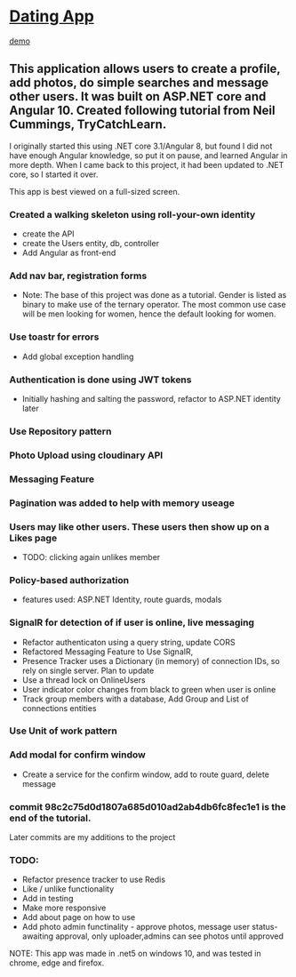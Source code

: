 # [Dating App](https://datingapplaurie.herokuapp.com/)
[demo](https://datingapplaurie.herokuapp.com/)
## This application allows users to create a profile, add photos, do simple searches and message other users. It was built on ASP.NET core and Angular 10. Created following tutorial from Neil Cummings, TryCatchLearn.  
I originally started this using .NET core 3.1/Angular 8, but found I did not have enough Angular knowledge, so put it on pause, and learned Angular in more depth. When I came back to this project, it had been updated to .NET core, so I started it over. 

This app is best viewed on a full-sized screen.

### Created a walking skeleton using roll-your-own identity
* create the API
* create the Users entity, db, controller
* Add Angular as front-end

### Add nav bar, registration forms
* Note: The base of this project was done as a tutorial. Gender is listed as binary to make use of the ternary  operator. The most common use case will be men looking for women, hence the default looking for women.

### Use toastr for errors
* Add global exception handling

### Authentication is done using JWT tokens
* Initially hashing and salting the password, refactor to ASP.NET identity later

### Use Repository pattern

### Photo Upload using cloudinary API

### Messaging Feature

### Pagination was added to help with memory useage

### Users may like other users. These users then show up on a Likes page
* TODO: clicking again unlikes member

### Policy-based authorization 
* features used: ASP.NET Identity, route guards, modals

### SignalR for detection of if user is online, live messaging
* Refactor authenticaton using a query string, update CORS
* Refactored Messaging Feature to Use SignalR,
* Presence Tracker uses a Dictionary (in memory) of connection IDs, so rely on single server. Plan to update
* Use a thread lock on OnlineUsers
* User indicator color changes from black to green when user is online
* Track group members with a database, Add Group and List of connections entities

### Use Unit of work pattern

### Add modal for confirm window
* Create a service for the confirm window, add to route guard, delete message

### commit 98c2c75d0d1807a685d010ad2ab4db6fc8fec1e1 is the end of the tutorial.
Later commits are my additions to the project

### TODO:
* Refactor presence tracker to use Redis
* Like / unlike functionality
* Add in testing
* Make more responsive
* Add about page on how to use
* Add photo admin functinality - approve photos, message user status-awaiting approval, only uploader,admins can see photos until approved

NOTE: This app was made in .net5 on windows 10, and was tested in chrome, edge and firefox.

